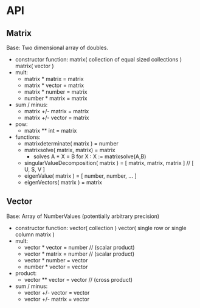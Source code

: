 API
===

Matrix
------
Base: Two dimensional array of doubles.

- constructor function: matrix( collection of equal sized collections )
						matrix( vector )
- mult:
	- matrix * matrix = matrix
	- matrix * vector = matrix
	- matrix * number = matrix
	- number * matrix = matrix
- sum / minus:
	- matrix +/- matrix = matrix
	- matrix +/- vector = matrix
- pow:
	- matrix ** int = matrix
- functions:
	- matrixdeterminate( matrix ) = number
	- matrixsolve( matrix, matrix) = matrix
		- solves A * X = B for X : X := matrixsolve(A,B)
	- singularValueDecomposition( matrix ) = [ matrix, matrix, matrix ] // [ U, S, V ]
	- eigenValue( matrix ) = [ number, number, ... ]
	- eigenVectors( matrix ) = matrix

Vector
------
Base: Array of NumberValues (potentially arbitrary precision)

- constructor function: vector( collection )
						vector( single row or single column matrix )
- mult:
	- vector * vector = number // (scalar product)
	- vector * matrix = number // (scalar product)
	- vector * number = vector
	- number * vector = vector
- product:
	- vector ** vector = vector // (cross product)
- sum / minus:
	- vector +/- vector = vector
	- vector +/- matrix = vector
